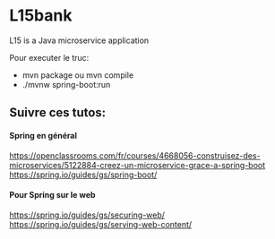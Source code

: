 # L15bank
L15 is a Java microservice application

Pour executer le truc:
- mvn package ou mvn compile
- ./mvnw spring-boot:run

## Suivre ces tutos:

#### Spring en général
https://openclassrooms.com/fr/courses/4668056-construisez-des-microservices/5122884-creez-un-microservice-grace-a-spring-boot
https://spring.io/guides/gs/spring-boot/

#### Pour Spring sur le web
https://spring.io/guides/gs/securing-web/
https://spring.io/guides/gs/serving-web-content/
